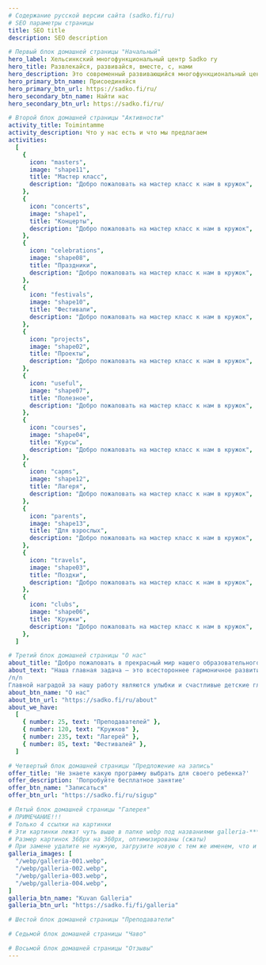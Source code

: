 ```yaml
---
# Содержание русской версии сайта (sadko.fi/ru)
# SEO параметры страницы
title: SEO title
description: SEO description

# Первый блок домашней страницы "Начальный"
hero_label: Хельсинкский многофункциональный центр Sadko ry
hero_title: Развлекайся, развивайся, вместе, с, нами
hero_description: Это современный развивающийся многофункциональный центр дополнительного образования и организации семейного досуга
hero_primary_btn_name: Присоединяйся
hero_primary_btn_url: https://sadko.fi/ru/
hero_secondary_btn_name: Найти нас
hero_secondary_btn_url: https://sadko.fi/ru/

# Второй блок домашней страницы "Активности"
activity_title: Toimintamme
activity_description: Что у нас есть и что мы предлагаем
activities:
  [
    {
      icon: "masters",
      image: "shape11",
      title: "Мастер класс",
      description: "Добро пожаловать на мастер класс к нам в кружок",
    },
    {
      icon: "concerts",
      image: "shape1",
      title: "Концерты",
      description: "Добро пожаловать на мастер класс к нам в кружок",
    },
    {
      icon: "celebrations",
      image: "shape08",
      title: "Праздники",
      description: "Добро пожаловать на мастер класс к нам в кружок",
    },
    {
      icon: "festivals",
      image: "shape10",
      title: "Фестивали",
      description: "Добро пожаловать на мастер класс к нам в кружок",
    },
    {
      icon: "projects",
      image: "shape02",
      title: "Проекты",
      description: "Добро пожаловать на мастер класс к нам в кружок",
    },
    {
      icon: "useful",
      image: "shape07",
      title: "Полезное",
      description: "Добро пожаловать на мастер класс к нам в кружок",
    },
    {
      icon: "courses",
      image: "shape04",
      title: "Курсы",
      description: "Добро пожаловать на мастер класс к нам в кружок",
    },
    {
      icon: "capms",
      image: "shape12",
      title: "Лагеря",
      description: "Добро пожаловать на мастер класс к нам в кружок",
    },
    {
      icon: "parents",
      image: "shape13",
      title: "Для взрослых",
      description: "Добро пожаловать на мастер класс к нам в кружок",
    },
    {
      icon: "travels",
      image: "shape03",
      title: "Поздки",
      description: "Добро пожаловать на мастер класс к нам в кружок",
    },
    {
      icon: "clubs",
      image: "shape06",
      title: "Кружки",
      description: "Добро пожаловать на мастер класс к нам в кружок",
    },
  ]

# Третий блок домашней страницы "О нас"
about_title: "Добро пожаловать в прекрасный мир нашего образовательного центра"
about_text: "Наша главная задача — это всестороннее гармоничное развитие Вашего ребенка. Мы хотим помочь вырасти ему яркой и индивидуальной личностью, научить свободно мыслить, думать и рассуждать, сформировать у него представления о многообразии окружающего мира и сделать путешествие в мир знаний увлекательным.
/n/n
Главной наградой за нашу работу являются улыбки и счастливые детские глаза!!!"
about_btn_name: "О нас"
about_btn_url: "https://sadko.fi/ru/about"
about_we_have:
  [
    { number: 25, text: "Преподавателей" },
    { number: 120, text: "Кружков" },
    { number: 235, text: "Лагерей" },
    { number: 85, text: "Фестивалей" },
  ]

# Четвертый блок домашней страницы "Предложение на запись"
offer_title: 'Не знаете какую программу выбрать для своего ребенка?'
offer_description: 'Попробуйте бесплатное занятие'
offer_btn_name: "Записаться"
offer_btn_url: "https://sadko.fi/ru/sigup"

# Пятый блок домашней страницы "Галерея"
# ПРИМЕЧАНИЕ!!!
# Только 4 ссылки на картинки
# Эти картинки лежат чуть выше в папке webp под названиями galleria-****.webp
# Размер картинок 360px на 360px, оптимизированы (сжаты)
# При замене удалите не нужную, загрузите новую с тем же именем, что и уделенная была
galleria_images: [
  "/webp/galleria-001.webp",
  "/webp/galleria-002.webp",
  "/webp/galleria-003.webp",
  "/webp/galleria-004.webp",
]
galleria_btn_name: "Kuvan Galleria"
galleria_btn_url: "https://sadko.fi/fi/galleria"

# Шестой блок домашней страницы "Преподаватели"

# Седьмой блок домашней страницы "Чаво"

# Восьмой блок домашней страницы "Отзывы"
---
```

